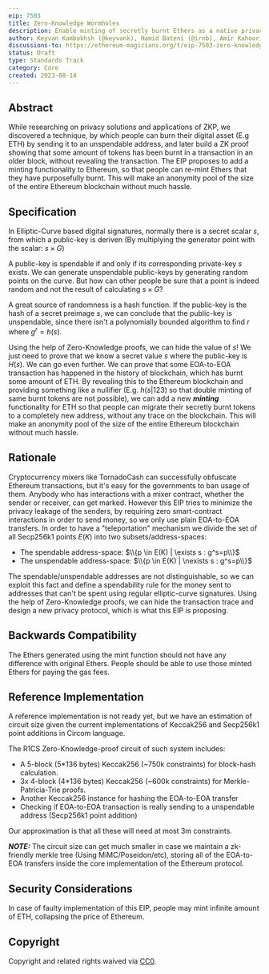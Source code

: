 ```yaml
---
eip: 7503
title: Zero-Knowledge Wormholes
description: Enable minting of secretly burnt Ethers as a native privacy solution for Ethereum
author: Keyvan Kambakhsh (@keyvank), Hamid Bateni (@irnb), Amir Kahoori <a.kahoorizadeh@gmail.com>, Nobitex Labs <labs@nobitex.ir>
discussions-to: https://ethereum-magicians.org/t/eip-7503-zero-knowledge-wormholes-private-proof-of-burn-ppob/15456
status: Draft
type: Standards Track
category: Core
created: 2023-08-14
---
```


## Abstract

While researching on privacy solutions and applications of ZKP, we discovered a technique, 
by which people can burn their digital asset (E.g ETH) by sending it to an unspendable address, 
and later build a ZK proof showing that some amount of tokens has been burnt in a transaction 
in an older block, without revealing the transaction. The EIP proposes to add a minting 
functionality to Ethereum, so that people can re-mint Ethers that they have purposefully burnt.
This will make an anonymity pool of the size of the entire Ethereum blockchain without much hassle.

## Specification

In Elliptic-Curve based digital signatures, normally there is a secret scalar $s$, from which 
a public-key is deriven (By multiplying the generator point with the scalar: $s \times G$)

A public-key is spendable if and only if its corresponding private-key $s$ exists. We can
generate unspendable public-keys by generating random points on the curve. But how can other 
people be sure that a point is indeed random and not the result of calculating $s \times G$?

A great source of randomness is a hash function. If the public-key is the hash of a secret preimage
$s$, we can conclude that the public-key is unspendable, since there isn't a polynomially
bounded algorithm to find $r$ where $g^r=h(s)$.

Using the help of Zero-Knowledge proofs, we can hide the value of $s$! We just need to prove that 
we know a secret value $s$ where the public-key is $H(s)$. We can go even further. We can prove 
that some EOA-to-EOA transaction has happened in the history of blockchain, which has burnt some 
amount of ETH. By revealing this to the Ethereum blockchain and providing something like a nullifier 
(E.g. $h(s | 123)$ so that double minting of  same burnt tokens are not possible), we can add a new 
***minting*** functionality for ETH so that people can migrate their secretly burnt tokens to a 
completely new address, without any trace on  the blockchain. This will make an anonymity pool of 
the size of the entire Ethereum blockchain without much hassle.

## Rationale

Cryptocurrency mixers like TornadoCash can successfully obfuscate Ethereum transactions, but it's
easy for the governments to ban usage of them. Anybody who has interactions with a mixer contract,
whether the sender or receiver, can get marked. However this EIP tries to minimize the privacy leakage 
of the senders, by requiring zero smart-contract interactions in order to send money, so 
we only use plain EOA-to-EOA transfers. In order to have a "teleportation" mechanism we divide
the set of all Secp256k1 points $E(K)$ into two subsets/address-spaces:

 - The spendable address-space: $\\{p \in E(K) | \exists s : g^s=p\\}$
 - The unspendable address-space: $\\{p \in E(K) | \nexists s : g^s=p\\}$

The spendable/unspendable addresses are not distinguishable, so we can exploit this fact and define
a spendability rule for the money sent to addresses that can't be spent using regular elliptic-curve
signatures. Using the help of Zero-Knowledge proofs, we can hide the transaction trace and design 
a new privacy protocol, which is what this EIP is proposing.

## Backwards Compatibility

The Ethers generated using the mint function should not have any difference with original Ethers.
People should be able to use those minted Ethers for paying the gas fees.

## Reference Implementation

A reference implementation is not ready yet, but we have an estimation of circuit size given the 
current implementations of Keccak256 and Secp256k1 point additions in Circom language.

The R1CS Zero-Knowledge-proof circuit of such system includes:

 - A 5-block (5*136 bytes) Keccak256 (~750k constraints) for block-hash calculation.
 - 3x 4-block (4*136 bytes) Keccak256 (~600k constraints) for Merkle-Patricia-Trie proofs.
 - Another Keccak256 instance for hashing the EOA-to-EOA transfer
 - Checking if EOA-to-EOA transaction is really sending to a unspendable address (Secp256k1 point addition)

Our approximation is that all these will need at most 3m constraints.

***NOTE:*** The circuit size can get much smaller in case we maintain a zk-friendly merkle tree
(Using MiMC/Poseidon/etc), storing all of the EOA-to-EOA transfers inside the core implementation 
of the Ethereum protocol.

## Security Considerations

In case of faulty implementation of this EIP, people may mint infinite amount of ETH, collapsing the price of Ethereum.

## Copyright

Copyright and related rights waived via [CC0](../LICENSE.md).

